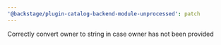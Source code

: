 ```yaml
---
'@backstage/plugin-catalog-backend-module-unprocessed': patch
---
```


Correctly convert owner to string in case owner has not been provided
